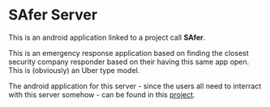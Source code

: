 # SAfer Server
This is an android application linked to a project call **SAfer**.

This is an emergency response application based on finding the closest security company responder based on their having this same app open. 
This is (obviously) an Uber type model.

The android application for this server - since the users all need to interract with this server somehow - can be found in this  [project](https://github.com/haemishkyd/Safer_Android).
